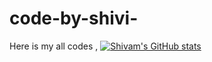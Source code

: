 # code-by-shivi-
Here is my all codes ,
[![Shivam's GitHub stats](https://github-readme-stats.vercel.app/api?username=shivichoudhary)](https://github.com/shivichoudhary/github-readme-stats)

